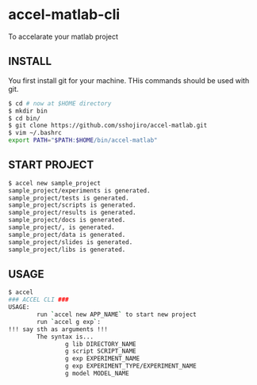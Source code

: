 
# accel-matlab-cli

To accelarate your matlab project

## INSTALL

You first install git for your machine.
THis commands should be used with git.

```bash
$ cd # now at $HOME directory
$ mkdir bin
$ cd bin/
$ git clone https://github.com/sshojiro/accel-matlab.git
$ vim ~/.bashrc
export PATH="$PATH:$HOME/bin/accel-matlab"
```

## START PROJECT

```bash
$ accel new sample_project
sample_project/experiments is generated.
sample_project/tests is generated.
sample_project/scripts is generated.
sample_project/results is generated.
sample_project/docs is generated.
sample_project/, is generated.
sample_project/data is generated.
sample_project/slides is generated.
sample_project/libs is generated.
```

## USAGE

```bash
$ accel
### ACCEL CLI ###
USAGE:
        run `accel new APP_NAME` to start new project
        run `accel g exp`:
!!! say sth as arguments !!!
        The syntax is...
                g lib DIRECTORY_NAME
                g script SCRIPT_NAME
                g exp EXPERIMENT_NAME
                g exp EXPERIMENT_TYPE/EXPERIMENT_NAME
                g model MODEL_NAME
```
